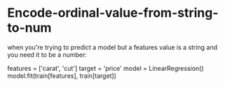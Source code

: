 # Encode-ordinal-value-from-string-to-num

when you're trying to predict a model but a features value is a string and you need it to be a number:

features = ['carat', 'cut']
target = 'price'
model = LinearRegression()
model.fit(train[features], train[target])

